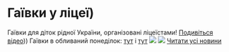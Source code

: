 
# Гаївки у ліцеї)
Гаївки для діток рідної України, організовані ліцеїстами!
[Подивіться відео](https://youtu.be/PsoQmgsZBbk)))
Гаївки в обливаний понеділок: [тут](https://youtu.be/Owr3MyKh8CY) і [тут](https://youtu.be/85vp8H-OTTI)
![](/images/гаївки-у-ліцеї/гаївки22.png)
![](/images/гаївки-у-ліцеї/гаївки2_22.png)
[Читати усі новини](/news)
       